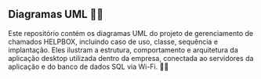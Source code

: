 ## Diagramas UML 📂💡

Este repositório contém os diagramas UML do projeto de gerenciamento de chamados HELPBOX, incluindo caso de uso, classe, sequência e implantação. Eles ilustram a estrutura, comportamento e arquitetura da aplicação desktop utilizada dentro da empresa, conectada ao servidores da aplicação e do banco de dados SQL via Wi-Fi. 📂💡
